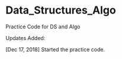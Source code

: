 # Data_Structures_Algo
Practice Code for DS and Algo

Updates Added:

[Dec 17, 2018]
Started the practice code.

